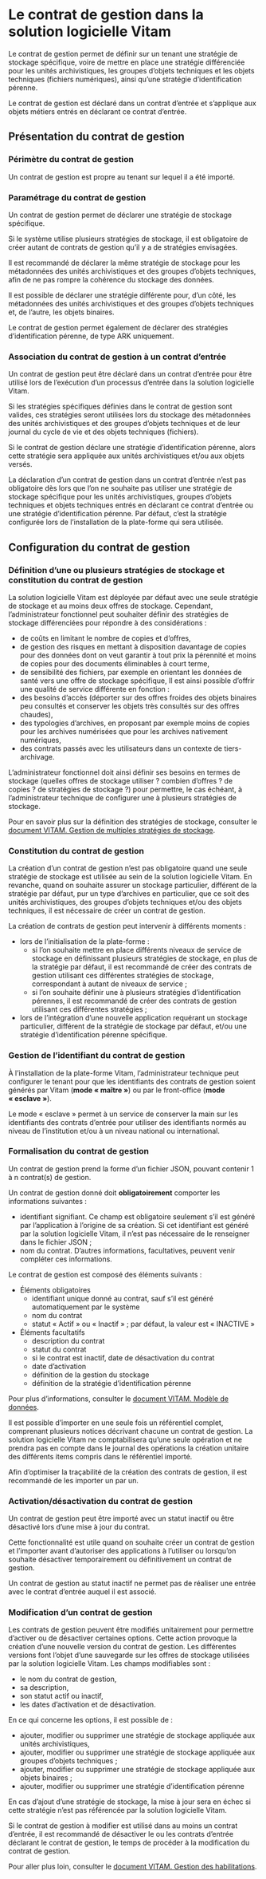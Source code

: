 Le contrat de gestion dans la solution logicielle Vitam
=======

Le contrat de gestion permet de définir sur un tenant une stratégie de stockage spécifique, voire de mettre en place une stratégie différenciée pour les unités archivistiques, les groupes d’objets techniques et les objets techniques (fichiers numériques), ainsi qu’une stratégie d’identification pérenne.

Le contrat de gestion est déclaré dans un contrat d’entrée et s’applique aux objets métiers entrés en déclarant ce contrat d’entrée.

Présentation du contrat de gestion
-----

### Périmètre du contrat de gestion
Un contrat de gestion est propre au tenant sur lequel il a été importé.

### Paramétrage du contrat de gestion
Un contrat de gestion permet de déclarer une stratégie de stockage spécifique.

Si le système utilise plusieurs stratégies de stockage, il est obligatoire de créer autant de contrats de gestion qu’il y a de stratégies envisagées.

Il est recommandé de déclarer la même stratégie de stockage pour les métadonnées des unités archivistiques et des groupes d’objets techniques, afin de ne pas rompre la cohérence du stockage des données.

Il est possible de déclarer une stratégie différente pour, d’un côté, les métadonnées des unités archivistiques et des groupes d’objets techniques et, de l’autre, les objets binaires.

Le contrat de gestion permet également de déclarer des stratégies d’identification pérenne, de type ARK uniquement.

### Association du contrat de gestion à un contrat d’entrée
Un contrat de gestion peut être déclaré dans un contrat d’entrée pour être utilisé lors de l’exécution d’un processus d’entrée dans la solution logicielle Vitam.

Si les stratégies spécifiques définies dans le contrat de gestion sont valides, ces stratégies seront utilisées lors du stockage des métadonnées des unités archivistiques et des groupes d’objets techniques et de leur journal du cycle de vie et des objets techniques (fichiers).

Si le contrat de gestion déclare une stratégie d’identification pérenne, alors cette stratégie sera appliquée aux unités archivistiques et/ou aux objets versés.

La déclaration d’un contrat de gestion dans un contrat d’entrée n’est pas obligatoire dès lors que l’on ne souhaite pas utiliser une stratégie de stockage spécifique pour les unités archivistiques, groupes d’objets techniques et objets techniques entrés en déclarant ce contrat d’entrée ou une stratégie d’identification pérenne. Par défaut, c’est la stratégie configurée lors de l’installation de la plate-forme qui sera utilisée.

Configuration du contrat de gestion
----

### Définition d’une ou plusieurs stratégies de stockage et constitution du contrat de gestion
La solution logicielle Vitam est déployée par défaut avec une seule stratégie de stockage et au moins deux offres de stockage.
Cependant, l’administrateur fonctionnel peut souhaiter définir des stratégies de stockage différenciées pour répondre à des considérations :
- de coûts en limitant le nombre de copies et d’offres,
- de gestion des risques en mettant à disposition davantage de copies pour des données dont on veut garantir à tout prix la pérennité et moins de copies pour des documents éliminables à court terme,
- de sensibilité des fichiers, par exemple en orientant les données de santé vers une offre de stockage spécifique,
Il est ainsi possible d’offrir une qualité de service différente en fonction :
- des besoins d’accès (déporter sur des offres froides des objets binaires peu consultés et conserver les objets très consultés sur des offres chaudes),
- des typologies d’archives, en proposant par exemple moins de copies pour les archives numérisées que pour les archives nativement numériques,
- des contrats passés avec les utilisateurs dans un contexte de tiers-archivage.

L’administrateur fonctionnel doit ainsi définir ses besoins en termes de stockage (quelles offres de stockage utiliser ? combien d’offres ? de copies ? de stratégies de stockage ?) pour permettre, le cas échéant, à l’administrateur technique de configurer une à plusieurs stratégies de stockage.

Pour en savoir plus sur la définition des stratégies de stockage, consulter le [document VITAM. Gestion de multiples stratégies de stockage](./strategies_stockage.md).

### Constitution du contrat de gestion
La création d’un contrat de gestion n’est pas obligatoire quand une seule stratégie de stockage est utilisée au sein de la solution logicielle Vitam.
En revanche, quand on souhaite assurer un stockage particulier, différent de la stratégie par défaut, pur un type d’archives en particulier, que ce soit des unités archivistiques, des groupes d’objets techniques et/ou des objets techniques, il est nécessaire de créer un contrat de gestion.

La création de contrats de gestion peut intervenir à différents moments :
- lors de l’initialisation de la plate-forme : 
    - si l’on souhaite mettre en place différents niveaux de service de stockage en définissant plusieurs stratégies de stockage, en plus de la stratégie par défaut, il est recommandé de créer des contrats de gestion utilisant ces différentes stratégies de stockage, correspondant à autant de niveaux de service ;
    - si l’on souhaite définir une à plusieurs stratégies d’identification pérennes, il est recommandé de  créer des contrats de gestion utilisant ces différentes stratégies ;
- lors de l’intégration d’une nouvelle application requérant un stockage particulier, différent de la stratégie de stockage par défaut, et/ou une stratégie d’identification pérenne spécifique.

### Gestion de l’identifiant du contrat de gestion
À l’installation de la plate-forme Vitam, l’administrateur technique peut configurer le tenant pour que les identifiants des contrats de gestion soient générés par Vitam (**mode « maître »**) ou par le front-office (**mode « esclave »**).

Le mode « esclave » permet à un service de conserver la main sur les identifiants des contrats d’entrée pour utiliser des identifiants normés au niveau de l’institution et/ou à un niveau national ou international.

### Formalisation du contrat de gestion
Un contrat de gestion prend la forme d’un fichier JSON, pouvant contenir 1 à n contrat(s) de gestion.

Un contrat de gestion donné doit **obligatoirement** comporter les informations suivantes :
- identifiant signifiant. Ce champ est obligatoire seulement s’il est généré par l’application à l’origine de sa création. Si cet identifiant est généré par la solution logicielle Vitam, il n’est pas nécessaire de le renseigner dans le fichier JSON ;
- nom du contrat.
D’autres informations, facultatives, peuvent venir compléter ces informations.

Le contrat de gestion est composé des éléments suivants :

- Éléments obligatoires
    - identifiant unique donné au contrat, sauf s’il est généré automatiquement par le système
    - nom du contrat
    - statut « Actif » ou « Inactif » ; par défaut, la valeur est « INACTIVE »
- Éléments facultatifs
    - description du contrat
    - statut du contrat
    - si le contrat est inactif, date de désactivation du contrat
    - date d’activation
    - définition de la gestion du stockage
    - définition de la stratégie d’identification pérenne

Pour plus d’informations, consulter le [document VITAM. Modèle de données](./modele_de_donnees.md).

Il est possible d’importer en une seule fois un référentiel complet, comprenant plusieurs notices décrivant chacune un contrat de gestion. La solution logicielle Vitam ne comptabilisera qu’une seule opération et ne prendra pas en compte dans le journal des opérations la création unitaire des différents items compris dans le référentiel importé.

Afin d’optimiser la traçabilité de la création des contrats de gestion, il est recommandé de les importer un par un.

### Activation/désactivation du contrat de gestion
Un contrat de gestion peut être importé avec un statut inactif ou être désactivé lors d’une mise à jour du contrat.

Cette fonctionnalité est utile quand on souhaite créer un contrat de gestion et l’importer avant d’autoriser des applications à l’utiliser ou lorsqu’on souhaite désactiver temporairement ou définitivement un contrat de gestion.

Un contrat de gestion au statut inactif ne permet pas de réaliser une entrée avec le contrat d’entrée auquel il est associé.

### Modification d’un contrat de gestion

Les contrats de gestion peuvent être modifiés unitairement pour permettre d’activer ou de désactiver certaines options. Cette action provoque la création d’une nouvelle version du contrat de gestion. Les différentes versions font l’objet d’une sauvegarde sur les offres de stockage utilisées par la solution logicielle Vitam.
Les champs modifiables sont :
- le nom du contrat de gestion,
- sa description,
- son statut actif ou inactif,
- les dates d’activation et de désactivation.

En ce qui concerne les options, il est possible de :
- ajouter, modifier ou supprimer une stratégie de stockage appliquée aux unités archivistiques,
- ajouter, modifier ou supprimer une stratégie de stockage appliquée aux groupes d’objets techniques ;
- ajouter, modifier ou supprimer une stratégie de stockage appliquée aux objets binaires ;
- ajouter, modifier ou supprimer une stratégie d’identification pérenne

En cas d’ajout d’une stratégie de stockage, la mise à jour sera en échec si cette stratégie n’est pas référencée par la solution logicielle Vitam.

Si le contrat de gestion à modifier est utilisé dans au moins un contrat d’entrée, il est recommandé de désactiver le ou les contrats d’entrée déclarant le contrat de gestion, le temps de procéder à la modification du contrat de gestion.

Pour aller plus loin, consulter le [document VITAM. Gestion des habilitations](./habilitations.md).